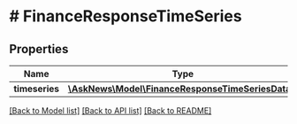# # FinanceResponseTimeSeries

## Properties

Name | Type | Description | Notes
------------ | ------------- | ------------- | -------------
**timeseries** | [**\AskNews\Model\FinanceResponseTimeSeriesData[]**](FinanceResponseTimeSeriesData.md) |  |

[[Back to Model list]](../../README.md#models) [[Back to API list]](../../README.md#endpoints) [[Back to README]](../../README.md)
